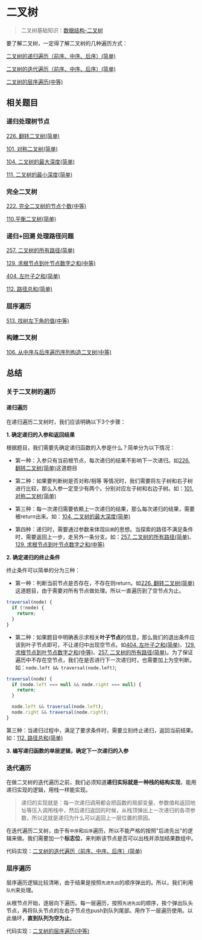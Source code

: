 # 二叉树
>二叉树基础知识：[数据结构-二叉树](https://github.com/kerwin-ly/Blog/blob/master/data-structure/%E4%BA%8C%E5%8F%89%E6%A0%91.md)

要了解二叉树，一定得了解二叉树的几种遍历方式：

[二叉树的递归遍历（前序、中序、后序）(简单)](https://github.com/kerwin-ly/Blog/blob/master/algorithm/binary-tree/%E4%BA%8C%E5%8F%89%E6%A0%91%E7%9A%84%E9%80%92%E5%BD%92%E9%81%8D%E5%8E%86(%E7%AE%80%E5%8D%95).md)

[二叉树的迭代遍历（前序、中序、后序）(简单)](https://github.com/kerwin-ly/Blog/blob/master/algorithm/binary-tree/%E4%BA%8C%E5%8F%89%E6%A0%91%E7%9A%84%E8%BF%AD%E4%BB%A3%E9%81%8D%E5%8E%86(%E4%B8%AD%E7%AD%89).md)

[二叉树的层序遍历(中等)](https://github.com/kerwin-ly/Blog/blob/master/algorithm/binary-tree/%E4%BA%8C%E5%8F%89%E6%A0%91%E7%9A%84%E5%B1%82%E5%BA%8F%E9%81%8D%E5%8E%86(%E4%B8%AD%E7%AD%89).md)
## 相关题目

### 递归处理树节点

[226. 翻转二叉树(简单)](https://github.com/kerwin-ly/Blog/blob/master/algorithm/binary-tree/226.%20%E7%BF%BB%E8%BD%AC%E4%BA%8C%E5%8F%89%E6%A0%91(%E7%AE%80%E5%8D%95).md)

[101. 对称二叉树(简单)](https://github.com/kerwin-ly/Blog/blob/master/algorithm/binary-tree/101.%20%E5%AF%B9%E7%A7%B0%E4%BA%8C%E5%8F%89%E6%A0%91(%E7%AE%80%E5%8D%95).md)

[104. 二叉树的最大深度(简单)](https://github.com/kerwin-ly/Blog/blob/master/algorithm/binary-tree/104.%20%E4%BA%8C%E5%8F%89%E6%A0%91%E7%9A%84%E6%9C%80%E5%A4%A7%E6%B7%B1%E5%BA%A6(%E7%AE%80%E5%8D%95).md)

[111. 二叉树的最小深度(简单)](https://github.com/kerwin-ly/Blog/blob/master/algorithm/binary-tree/111.%20%E4%BA%8C%E5%8F%89%E6%A0%91%E7%9A%84%E6%9C%80%E5%B0%8F%E6%B7%B1%E5%BA%A6(%E7%AE%80%E5%8D%95).md)

### 完全二叉树
[222. 完全二叉树的节点个数(中等)](https://github.com/kerwin-ly/Blog/blob/master/algorithm/binary-tree/222.%20%E5%AE%8C%E5%85%A8%E4%BA%8C%E5%8F%89%E6%A0%91%E7%9A%84%E8%8A%82%E7%82%B9%E4%B8%AA%E6%95%B0(%E4%B8%AD%E7%AD%89).md)

[110.平衡二叉树(简单)](https://github.com/kerwin-ly/Blog/blob/master/algorithm/binary-tree/110.%E5%B9%B3%E8%A1%A1%E4%BA%8C%E5%8F%89%E6%A0%91(%E7%AE%80%E5%8D%95).md)

### 递归+回溯 处理路径问题

[257. 二叉树的所有路径(简单)](https://github.com/kerwin-ly/Blog/blob/master/algorithm/binary-tree/257.%20%E4%BA%8C%E5%8F%89%E6%A0%91%E7%9A%84%E6%89%80%E6%9C%89%E8%B7%AF%E5%BE%84(%E7%AE%80%E5%8D%95).md)

[129. 求根节点到叶节点数字之和(中等)](https://github.com/kerwin-ly/Blog/blob/master/algorithm/binary-tree/129.%20%E6%B1%82%E6%A0%B9%E8%8A%82%E7%82%B9%E5%88%B0%E5%8F%B6%E8%8A%82%E7%82%B9%E6%95%B0%E5%AD%97%E4%B9%8B%E5%92%8C(%E4%B8%AD%E7%AD%89).md)

[404. 左叶子之和(简单)](https://github.com/kerwin-ly/Blog/blob/master/algorithm/binary-tree/404.%20%E5%B7%A6%E5%8F%B6%E5%AD%90%E4%B9%8B%E5%92%8C(%E7%AE%80%E5%8D%95).md)

[112. 路径总和(简单)](https://github.com/kerwin-ly/Blog/blob/master/algorithm/binary-tree/112.%20%E8%B7%AF%E5%BE%84%E6%80%BB%E5%92%8C(%E7%AE%80%E5%8D%95).md)

### 层序遍历

[513. 找树左下角的值(中等)](https://github.com/kerwin-ly/Blog/blob/master/algorithm/binary-tree/513.%20%E6%89%BE%E6%A0%91%E5%B7%A6%E4%B8%8B%E8%A7%92%E7%9A%84%E5%80%BC(%E4%B8%AD%E7%AD%89).md)
### 构建二叉树

[106. 从中序与后序遍历序列构造二叉树(中等)]()


## 总结

### 关于二叉树的遍历

#### 递归遍历
在递归遍历二叉树时，我们应该明确以下3个步骤：

**1. 确定递归的入参和返回结果**

根据题目，我们需要先确定递归函数的入参是什么？简单分为以下情况：

* 第一种：入参只有当前根节点，每次递归的结果不影响下一次递归。如[226. 翻转二叉树(简单)](https://github.com/kerwin-ly/Blog/blob/master/algorithm/binary-tree/226.%20%E7%BF%BB%E8%BD%AC%E4%BA%8C%E5%8F%89%E6%A0%91(%E7%AE%80%E5%8D%95).md)这道题目

* 第二种：如果要判断树是否对称/相等 等情况时，我们需要将左子树和右子树进行比较，那么入参一定至少有两个。分别对应左子树和右边子树。如：[101. 对称二叉树(简单)](https://github.com/kerwin-ly/Blog/blob/master/algorithm/binary-tree/101.%20%E5%AF%B9%E7%A7%B0%E4%BA%8C%E5%8F%89%E6%A0%91(%E7%AE%80%E5%8D%95).md)

* 第三种：每一次递归需要依赖上一次递归的结果，那么每次递归的结果，需要被return出来。如：[104. 二叉树的最大深度(简单)](https://github.com/kerwin-ly/Blog/blob/master/algorithm/binary-tree/104.%20%E4%BA%8C%E5%8F%89%E6%A0%91%E7%9A%84%E6%9C%80%E5%A4%A7%E6%B7%B1%E5%BA%A6(%E7%AE%80%E5%8D%95).md)

* 第四种：递归时，需要通过参数来体现`回溯`的思想。当探索的路径不满足条件时，需要返回上一步，走另外一条分支。如：[257. 二叉树的所有路径(简单)](https://github.com/kerwin-ly/Blog/blob/master/algorithm/binary-tree/257.%20%E4%BA%8C%E5%8F%89%E6%A0%91%E7%9A%84%E6%89%80%E6%9C%89%E8%B7%AF%E5%BE%84(%E7%AE%80%E5%8D%95).md)、[129. 求根节点到叶节点数字之和(中等)](https://github.com/kerwin-ly/Blog/blob/master/algorithm/binary-tree/129.%20%E6%B1%82%E6%A0%B9%E8%8A%82%E7%82%B9%E5%88%B0%E5%8F%B6%E8%8A%82%E7%82%B9%E6%95%B0%E5%AD%97%E4%B9%8B%E5%92%8C(%E4%B8%AD%E7%AD%89).md)

**2. 确定递归的终止条件**

终止条件可以简单的分为三种： 

* 第一种：判断当前节点是否存在，不存在则return。如[226. 翻转二叉树(简单)](https://github.com/kerwin-ly/Blog/blob/master/algorithm/binary-tree/226.%20%E7%BF%BB%E8%BD%AC%E4%BA%8C%E5%8F%89%E6%A0%91(%E7%AE%80%E5%8D%95).md)这道题目，由于需要对所有节点做处理。所以一直遍历到了空节点为止。 

```js
traversal(node) {
  if (!node) {
    return;
  }
}
```

* 第二种：如果题目中明确表示求相关**叶子节点**的信息，那么我们的退出条件应该到叶子节点即可，不让递归中出现空节点。如[404. 左叶子之和(简单)](https://github.com/kerwin-ly/Blog/blob/master/algorithm/binary-tree/404.%20%E5%B7%A6%E5%8F%B6%E5%AD%90%E4%B9%8B%E5%92%8C(%E7%AE%80%E5%8D%95).md)、[129. 求根节点到叶节点数字之和(中等)](https://github.com/kerwin-ly/Blog/blob/master/algorithm/binary-tree/129.%20%E6%B1%82%E6%A0%B9%E8%8A%82%E7%82%B9%E5%88%B0%E5%8F%B6%E8%8A%82%E7%82%B9%E6%95%B0%E5%AD%97%E4%B9%8B%E5%92%8C(%E4%B8%AD%E7%AD%89).md)、[257. 二叉树的所有路径(简单)](https://github.com/kerwin-ly/Blog/blob/master/algorithm/binary-tree/257.%20%E4%BA%8C%E5%8F%89%E6%A0%91%E7%9A%84%E6%89%80%E6%9C%89%E8%B7%AF%E5%BE%84(%E7%AE%80%E5%8D%95).md)。为了保证遍历中不存在空节点，我们在是否进行下一次递归时，也需要加上为空判断。如：`node.left && traversal(node.left)`;
```js
traversal(node) {
  if (node.left === null && node.right === null) {
    return;
  }

  node.left && traversal(node.left);
  node.right && traversal(node.right);
}
```

第三种：当递归过程中，满足了要求条件时，需要立刻终止递归，返回当前结果。如：[112. 路径总和(简单)](https://github.com/kerwin-ly/Blog/blob/master/algorithm/binary-tree/112.%20%E8%B7%AF%E5%BE%84%E6%80%BB%E5%92%8C(%E7%AE%80%E5%8D%95).md)

**3. 编写递归函数的单层逻辑，确定下一次递归的入参**

### 迭代遍历
在做二叉树的迭代遍历之前，我们必须知道**递归实际就是一种栈的结构实现**，能用递归实现的逻辑，用栈一样能实现。
>递归的实现就是：每一次递归调用都会把函数的局部变量、参数值和返回地址等压入调用栈中，然后递归返回的时候，从栈顶弹出上一次递归的各项参数，所以这就是递归为什么可以返回上一层位置的原因。

在迭代遍历二叉树，由于有`中序`和`后序`遍历，所以不能严格的按照"后进先出"的逻辑来做。我们需要加一个**标志位**，来判断该节点是否可以出栈并添加结果数组中。

代码实现：[二叉树的迭代遍历（前序、中序、后序）(简单)](https://github.com/kerwin-ly/Blog/blob/master/algorithm/binary-tree/%E4%BA%8C%E5%8F%89%E6%A0%91%E7%9A%84%E8%BF%AD%E4%BB%A3%E9%81%8D%E5%8E%86(%E4%B8%AD%E7%AD%89).md)

### 层序遍历
层序遍历逻辑比较清晰，由于结果是按照`先进先出`的顺序弹出的。所以，我们利用`队列`来处理。

从根节点开始，逐层向下遍历。每一层遍历，按照`先进先出`的顺序，挨个弹出队头节点，再将队头节点的左右子节点也push到队列尾部。用作下一层遍历使用。以此循环，**直到队列为空为止**。

代码实现：[二叉树的层序遍历(中等)](https://github.com/kerwin-ly/Blog/blob/master/algorithm/binary-tree/%E4%BA%8C%E5%8F%89%E6%A0%91%E7%9A%84%E5%B1%82%E5%BA%8F%E9%81%8D%E5%8E%86(%E4%B8%AD%E7%AD%89).md)
